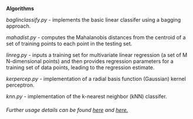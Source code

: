 **Algorithms**

*baglinclassify.py* - implements the basic linear classifer using a bagging approach.

*mahadist.py* - computes the Mahalanobis distances from the centroid of a set of training points to each point in the testing set.

*linreg.py* -  inputs a training set for multivariate linear regression (a set of M N-dimensional points) and then provides regression parameters for a training set of data points, leading to the regression estimate.

*kerpercep.py* - implementation of a radial basis function (Gaussian) kernel perceptron.

*knn.py* -  implementation of the k-nearest neighbor (kNN) classifer. 

###### Further usage details can be found [here](http://cs.ucsb.edu/~esterkin/ML1.pdf "ML1") and [here.](http://cs.ucsb.edu/~esterkin/ML2.pdf "ML2") 
